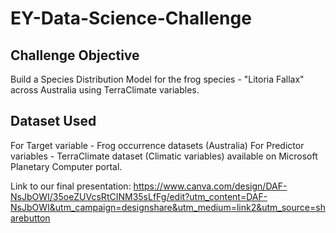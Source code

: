 # EY-Data-Science-Challenge
## Challenge Objective

Build a Species Distribution Model for the frog species - "Litoria Fallax" across Australia using TerraClimate variables.

## Dataset Used

For Target variable - Frog occurrence datasets (Australia) For Predictor variables - TerraClimate dataset (Climatic variables) available on Microsoft Planetary Computer portal.

Link to our final presentation: https://www.canva.com/design/DAF-NsJbOWI/35oeZUVcsRtCINM35sLfFg/edit?utm_content=DAF-NsJbOWI&utm_campaign=designshare&utm_medium=link2&utm_source=sharebutton
